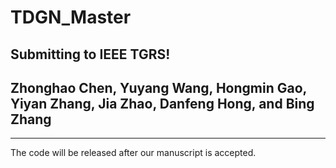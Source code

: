 # TDGN_Master
Submitting to IEEE TGRS!
----------
## Zhonghao Chen, Yuyang Wang, Hongmin Gao, Yiyan Zhang, Jia Zhao, Danfeng Hong, and Bing Zhang
----------
The code will be released after our manuscript is accepted.

